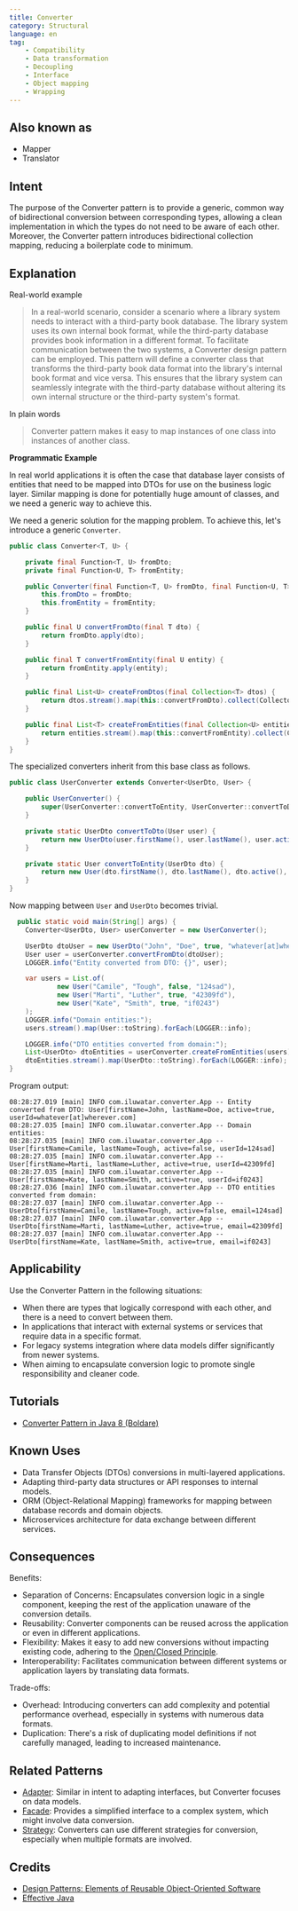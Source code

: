 ```yaml
---
title: Converter
category: Structural
language: en
tag:
    - Compatibility
    - Data transformation
    - Decoupling
    - Interface
    - Object mapping
    - Wrapping
---
```


## Also known as

* Mapper
* Translator

## Intent

The purpose of the Converter pattern is to provide a generic, common way of bidirectional conversion between corresponding types, allowing a clean implementation in which the types do not need to be aware of each other. Moreover, the Converter pattern introduces bidirectional collection mapping, reducing a boilerplate code to minimum.

## Explanation

Real-world example

> In a real-world scenario, consider a scenario where a library system needs to interact with a third-party book database. The library system uses its own internal book format, while the third-party database provides book information in a different format. To facilitate communication between the two systems, a Converter design pattern can be employed. This pattern will define a converter class that transforms the third-party book data format into the library's internal book format and vice versa. This ensures that the library system can seamlessly integrate with the third-party database without altering its own internal structure or the third-party system's format.

In plain words

> Converter pattern makes it easy to map instances of one class into instances of another class.

**Programmatic Example**

In real world applications it is often the case that database layer consists of entities that need to be mapped into DTOs for use on the business logic layer. Similar mapping is done for potentially huge amount of classes, and we need a generic way to achieve this.

We need a generic solution for the mapping problem. To achieve this, let's introduce a generic `Converter`.

```java
public class Converter<T, U> {

    private final Function<T, U> fromDto;
    private final Function<U, T> fromEntity;

    public Converter(final Function<T, U> fromDto, final Function<U, T> fromEntity) {
        this.fromDto = fromDto;
        this.fromEntity = fromEntity;
    }

    public final U convertFromDto(final T dto) {
        return fromDto.apply(dto);
    }

    public final T convertFromEntity(final U entity) {
        return fromEntity.apply(entity);
    }

    public final List<U> createFromDtos(final Collection<T> dtos) {
        return dtos.stream().map(this::convertFromDto).collect(Collectors.toList());
    }

    public final List<T> createFromEntities(final Collection<U> entities) {
        return entities.stream().map(this::convertFromEntity).collect(Collectors.toList());
    }
}
```

The specialized converters inherit from this base class as follows.

```java
public class UserConverter extends Converter<UserDto, User> {

    public UserConverter() {
        super(UserConverter::convertToEntity, UserConverter::convertToDto);
    }

    private static UserDto convertToDto(User user) {
        return new UserDto(user.firstName(), user.lastName(), user.active(), user.userId());
    }

    private static User convertToEntity(UserDto dto) {
        return new User(dto.firstName(), dto.lastName(), dto.active(), dto.email());
    }
}
```

Now mapping between `User` and `UserDto` becomes trivial.

```java
  public static void main(String[] args) {
    Converter<UserDto, User> userConverter = new UserConverter();

    UserDto dtoUser = new UserDto("John", "Doe", true, "whatever[at]wherever.com");
    User user = userConverter.convertFromDto(dtoUser);
    LOGGER.info("Entity converted from DTO: {}", user);

    var users = List.of(
            new User("Camile", "Tough", false, "124sad"),
            new User("Marti", "Luther", true, "42309fd"),
            new User("Kate", "Smith", true, "if0243")
    );
    LOGGER.info("Domain entities:");
    users.stream().map(User::toString).forEach(LOGGER::info);

    LOGGER.info("DTO entities converted from domain:");
    List<UserDto> dtoEntities = userConverter.createFromEntities(users);
    dtoEntities.stream().map(UserDto::toString).forEach(LOGGER::info);
}
```

Program output:

```
08:28:27.019 [main] INFO com.iluwatar.converter.App -- Entity converted from DTO: User[firstName=John, lastName=Doe, active=true, userId=whatever[at]wherever.com]
08:28:27.035 [main] INFO com.iluwatar.converter.App -- Domain entities:
08:28:27.035 [main] INFO com.iluwatar.converter.App -- User[firstName=Camile, lastName=Tough, active=false, userId=124sad]
08:28:27.035 [main] INFO com.iluwatar.converter.App -- User[firstName=Marti, lastName=Luther, active=true, userId=42309fd]
08:28:27.035 [main] INFO com.iluwatar.converter.App -- User[firstName=Kate, lastName=Smith, active=true, userId=if0243]
08:28:27.036 [main] INFO com.iluwatar.converter.App -- DTO entities converted from domain:
08:28:27.037 [main] INFO com.iluwatar.converter.App -- UserDto[firstName=Camile, lastName=Tough, active=false, email=124sad]
08:28:27.037 [main] INFO com.iluwatar.converter.App -- UserDto[firstName=Marti, lastName=Luther, active=true, email=42309fd]
08:28:27.037 [main] INFO com.iluwatar.converter.App -- UserDto[firstName=Kate, lastName=Smith, active=true, email=if0243]
```

## Applicability

Use the Converter Pattern in the following situations:

* When there are types that logically correspond with each other, and there is a need to convert between them.
* In applications that interact with external systems or services that require data in a specific format.
* For legacy systems integration where data models differ significantly from newer systems.
* When aiming to encapsulate conversion logic to promote single responsibility and cleaner code.

## Tutorials

* [Converter Pattern in Java 8 (Boldare)](http://www.xsolve.pl/blog/converter-pattern-in-java-8/)

## Known Uses

* Data Transfer Objects (DTOs) conversions in multi-layered applications.
* Adapting third-party data structures or API responses to internal models.
* ORM (Object-Relational Mapping) frameworks for mapping between database records and domain objects.
* Microservices architecture for data exchange between different services.

## Consequences

Benefits:

* Separation of Concerns: Encapsulates conversion logic in a single component, keeping the rest of the application unaware of the conversion details.
* Reusability: Converter components can be reused across the application or even in different applications.
* Flexibility: Makes it easy to add new conversions without impacting existing code, adhering to the [Open/Closed Principle](https://java-design-patterns.com/principles/#open-closed-principle).
* Interoperability: Facilitates communication between different systems or application layers by translating data formats.

Trade-offs:

* Overhead: Introducing converters can add complexity and potential performance overhead, especially in systems with numerous data formats.
* Duplication: There's a risk of duplicating model definitions if not carefully managed, leading to increased maintenance.

## Related Patterns

* [Adapter](https://java-design-patterns.com/patterns/adapter/): Similar in intent to adapting interfaces, but Converter focuses on data models.
* [Facade](https://java-design-patterns.com/patterns/facade/): Provides a simplified interface to a complex system, which might involve data conversion.
* [Strategy](https://java-design-patterns.com/patterns/strategy/): Converters can use different strategies for conversion, especially when multiple formats are involved.

## Credits

* [Design Patterns: Elements of Reusable Object-Oriented Software](https://amzn.to/3w0pvKI)
* [Effective Java](https://amzn.to/4cGk2Jz)
